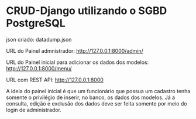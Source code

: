 # CRUD-Django utilizando o SGBD PostgreSQL

json criado: datadump.json

URL do Painel admnistrador: http://127.0.0.1:8000/admin/

URL do Painel inicial para adicionar os dados dos modelos: http://127.0.0.1:8000/menu/

URL com REST API: http://127.0.0.1:8000

A ideia do painel inicial é que um funcionário que possua um cadastro tenha somente o privilégio de inserir, no banco, os dados dos modelos. Já a consulta, edição e exclusão dos dados deve ser feita somente por meio do login de administrador.

